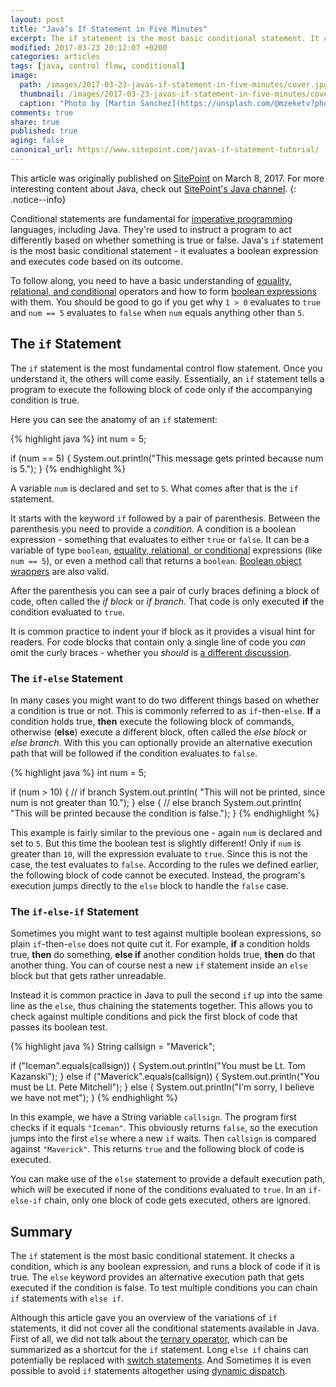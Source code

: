 ```yaml
---
layout: post
title: "Java’s If Statement in Five Minutes"
excerpt: The if statement is the most basic conditional statement. It checks a condition, which is any boolean expression, and runs a block of code if it is true.
modified: 2017-03-23 20:12:07 +0200
categories: articles
tags: [java, control flow, conditional]
image:
  path: /images/2017-03-23-javas-if-statement-in-five-minutes/cover.jpg
  thumbnail: /images/2017-03-23-javas-if-statement-in-five-minutes/cover_thumb.jpg
  caption: "Photo by [Martin Sanchez](https://unsplash.com/@mzeketv?photo=QhnC70oIVWQ)"
comments: true
share: true
published: true
aging: false
canonical_url: https://www.sitepoint.com/javas-if-statement-tutorial/
---
```

This article was originally published on [SitePoint](https://www.sitepoint.com/javas-if-statement-tutorial/) on March 8, 2017. For more interesting content about Java, check out [SitePoint's Java channel](https://www.sitepoint.com/java/ "Java channel at SitePoint").
{: .notice--info}

Conditional statements are fundamental for [imperative programming](https://en.wikipedia.org/wiki/Imperative_programming "Imperative programming") languages, including Java. They're used to instruct a program to act differently based on whether something is true or false. Java's `if` statement is the most basic conditional statement - it evaluates a boolean expression and executes code based on its outcome.

To follow along, you need to have a basic understanding of [equality, relational, and conditional](https://docs.oracle.com/javase/tutorial/java/nutsandbolts/opsummary.html "Summary of Operators in Java") operators and how to form [boolean expressions](https://en.wikipedia.org/wiki/Boolean_expression "Boolean expressions") with them. You should be good to go if you get why `1 > 0` evaluates to `true` and `num == 5` evaluates to `false` when `num` equals anything other than `5`.

## The `if` Statement

The `if` statement is the most fundamental control flow statement. Once you understand it, the others will come easily. Essentially, an `if` statement tells a program to execute the following block of code only if the accompanying condition is true.

Here you can see the anatomy of an `if` statement:

{% highlight java %}
int num = 5;

if (num == 5) {
    System.out.println("This message gets printed because num is 5.");
}
{% endhighlight %}

A variable `num` is declared and set to `5`. What comes after that is the `if` statement.

It starts with the keyword `if` followed by a pair of parenthesis. Between the parenthesis you need to provide a _condition_. A condition is a boolean expression - something that evaluates to either `true` or `false`. It can be a variable of type `boolean`, [equality, relational, or conditional](https://docs.oracle.com/javase/tutorial/java/nutsandbolts/opsummary.html "Summary of Operators in Java") expressions (like `num == 5`), or even a method call that returns a `boolean`. [Boolean object wrappers](https://docs.oracle.com/javase/8/docs/api/java/lang/Boolean.html) are also valid.

After the parenthesis you can see a pair of curly braces defining a block of code, often called the _if block_ or _if branch_. That code is only executed **if** the condition evaluated to `true`.

It is common practice to indent your if block as it provides a visual hint for readers. For code blocks that contain only a single line of code you _can_ omit the curly braces - whether you _should_ is [a different discussion](http://stackoverflow.com/q/8020228).

### The `if-else` Statement

In many cases you might want to do two different things based on whether a condition is true or not. This is commonly referred to as `if`-then-`else`. **If** a condition holds true, **then** execute the following block of commands, otherwise (**else**) execute a different block, often called the _else block_ or _else branch_. With this you can optionally provide an alternative execution path that will be followed if the condition evaluates to `false`.

{% highlight java %}
int num = 5;

if (num > 10) {
    // if branch
    System.out.println(
            "This will not be printed, since num is not greater than 10.");
} else {
    // else branch
    System.out.println(
            "This will be printed because the condition is false.");
}
{% endhighlight %}

This example is fairly similar to the previous one - again `num` is declared and set to `5`. But this time the boolean test is slightly different! Only if `num` is greater than `10`, will the expression evaluate to `true`. Since this is not the case, the test evaluates to `false`. According to the rules we defined earlier, the following block of code cannot be executed. Instead, the program's execution jumps directly to the `else` block to handle the `false` case.

### The `if-else-if` Statement

Sometimes you might want to test against multiple boolean expressions, so plain `if`-then-`else` does not quite cut it.
For example, **if** a condition holds true, **then** do something, **else if** another condition holds true, **then** do that another thing. You can of course nest a new `if` statement inside an `else` block but that gets rather unreadable.

Instead it is common practice in Java to pull the second `if` up into the same line as the `else`, thus chaining the statements together. This allows you to check against multiple conditions and pick the first block of code that passes its boolean test.

{% highlight java %}
String callsign = "Maverick";

if ("Iceman".equals(callsign)) {
    System.out.println("You must be Lt. Tom Kazanski");
}
else if ("Maverick".equals(callsign)) {
    System.out.println("You must be Lt. Pete Mitchell");
}
else {
    System.out.println("I'm sorry, I believe we have not met");
}
{% endhighlight %}

In this example, we have a String variable `callsign`. The program first checks if it equals `"Iceman"`. This obviously returns `false`, so the execution jumps into the first `else` where a new `if` waits. Then `callsign` is compared against `"Maverick"`. This returns `true` and the following block of code is executed.

You can make use of the `else` statement to provide a default execution path, which will be executed if none of the conditions evaluated to `true`. In an `if-else-if` chain, only one block of code gets executed, others are ignored.

## Summary

The `if` statement is the most basic conditional statement. It checks a condition, which is any boolean expression, and runs a block of code if it is true. The `else` keyword provides an alternative execution path that gets executed if the condition is false. To test multiple conditions you can chain `if` statements with `else if`.

Although this article gave you an overview of the variations of `if` statements, it did not cover all the conditional statements available in Java. First of all, we did not talk about the [ternary operator](https://www.sitepoint.com/java-ternary-operator/ "Java’s Ternary Operator in Three Minutes"), which can be summarized as a shortcut for the `if` statement. Long `else if` chains can potentially be replaced with [switch statements](https://www.sitepoint.com/javas-switch-statement/ "Java’s Switch Statement in Three Minutes"). And Sometimes it is even possible to avoid `if` statements altogether using [dynamic dispatch](https://en.wikipedia.org/wiki/Dynamic_dispatch "Dynamic dispatch").
